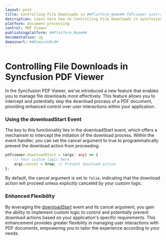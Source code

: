 ```yaml
---
layout: post
title: Controlling File Downloads in ##Platform_Name## Pdfviewer control | Syncfusion
description: Learn here how to Controlling File Downloads in Syncfusion ##Platform_Name## Pdfviewer control of Syncfusion Essential JS 2 and more.
platform: document-processing
control: PDF Viewer
publishingplatform: ##Platform_Name##
documentation: ug
domainurl: ##DomainURL##
---
```


# Controlling File Downloads in Syncfusion PDF Viewer

In the Syncfusion PDF Viewer, we've introduced a new feature that enables you to manage file downloads more effectively. This feature allows you to intercept and potentially skip the download process of a PDF document, providing enhanced control over user interactions within your application.

### Using the downloadStart Event

The key to this functionality lies in the downloadStart event, which offers a mechanism to intercept the initiation of the download process. Within the event handler, you can set the cancel argument to true to programmatically prevent the download action from proceeding.

```ts
pdfviewer.downloadStart = (args: any) => {
    // Your custom logic here
    args.cancel = true; // Prevent download action
};
```

By default, the cancel argument is set to `false`, indicating that the download action will proceed unless explicitly canceled by your custom logic.

### Enhanced Flexibility

By leveraging the [downloadStart](https://ej2.syncfusion.com/documentation/api/pdfviewer/#downloadstart) event and its cancel argument, you gain the ability to implement custom logic to control and potentially prevent download actions based on your application's specific requirements. This enhancement provides greater flexibility in managing user interactions with PDF documents, empowering you to tailor the experience according to your needs.